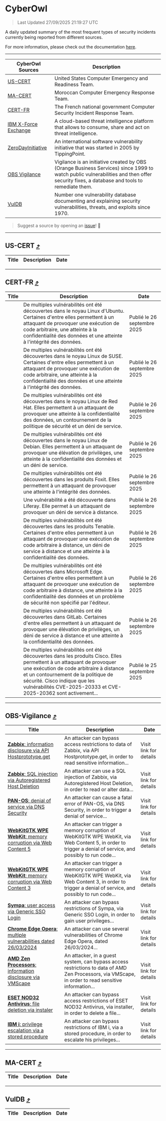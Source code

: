 
 <div id='top'></div>

# CyberOwl

 > Last Updated 27/09/2025 21:19:27 UTC
 
 A daily updated summary of the most frequent types of security incidents currently being reported from different sources.
 
 For more information, please check out the documentation [here](./docs/README.md).
 
 ---
 |CyberOwl Sources|Description|
 |---|---|
 |[US-CERT](#us-cert-arrow_heading_up)|United States Computer Emergency and Readiness Team.|
 |[MA-CERT](#ma-cert-arrow_heading_up)|Moroccan Computer Emergency Response Team.|
 |[CERT-FR](#cert-fr-arrow_heading_up)|The French national government Computer Security Incident Response Team.|
 |[IBM X-Force Exchange](#ibmcloud-arrow_heading_up)|A cloud-based threat intelligence platform that allows to consume, share and act on threat intelligence.|
 |[ZeroDayInitiative](#zerodayinitiative-arrow_heading_up)|An international software vulnerability initiative that was started in 2005 by TippingPoint.|
 |[OBS Vigilance](#obs-vigilance-arrow_heading_up)|Vigilance is an initiative created by OBS (Orange Business Services) since 1999 to watch public vulnerabilities and then offer security fixes, a database and tools to remediate them.|
 |[VulDB](#vuldb-arrow_heading_up)|Number one vulnerability database documenting and explaining security vulnerabilities, threats, and exploits since 1970.|
 
 > Suggest a source by opening an [issue](https://github.com/karimhabush/cyberowl/issues)! :raised_hands:
 ---

## US-CERT [:arrow_heading_up:](#cyberowl)

 |Title|Description|Date|
 |---|---|---|
 
 ---

## CERT-FR [:arrow_heading_up:](#cyberowl)

 |Title|Description|Date|
 |---|---|---|
 |[](https://www.cert.ssi.gouv.fr/avis/CERTFR-2025-AVI-0828/)|De multiples vulnérabilités ont été découvertes dans le noyau Linux d'Ubuntu. Certaines d'entre elles permettent à un attaquant de provoquer une exécution de code arbitraire, une atteinte à la confidentialité des données et une atteinte à l'intégrité des données.|Publié le 26 septembre 2025|
 |[](https://www.cert.ssi.gouv.fr/avis/CERTFR-2025-AVI-0827/)|De multiples vulnérabilités ont été découvertes dans le noyau Linux de SUSE. Certaines d'entre elles permettent à un attaquant de provoquer une exécution de code arbitraire, une atteinte à la confidentialité des données et une atteinte à l'intégrité des données.|Publié le 26 septembre 2025|
 |[](https://www.cert.ssi.gouv.fr/avis/CERTFR-2025-AVI-0826/)|De multiples vulnérabilités ont été découvertes dans le noyau Linux de Red Hat. Elles permettent à un attaquant de provoquer une atteinte à la confidentialité des données, un contournement de la politique de sécurité et un déni de service.|Publié le 26 septembre 2025|
 |[](https://www.cert.ssi.gouv.fr/avis/CERTFR-2025-AVI-0825/)|De multiples vulnérabilités ont été découvertes dans le noyau Linux de Debian. Elles permettent à un attaquant de provoquer une élévation de privilèges, une atteinte à la confidentialité des données et un déni de service.|Publié le 26 septembre 2025|
 |[](https://www.cert.ssi.gouv.fr/avis/CERTFR-2025-AVI-0824/)|De multiples vulnérabilités ont été découvertes dans les produits Foxit. Elles permettent à un attaquant de provoquer une atteinte à l'intégrité des données.|Publié le 26 septembre 2025|
 |[](https://www.cert.ssi.gouv.fr/avis/CERTFR-2025-AVI-0823/)|Une vulnérabilité a été découverte dans Liferay. Elle permet à un attaquant de provoquer un déni de service à distance.|Publié le 26 septembre 2025|
 |[](https://www.cert.ssi.gouv.fr/avis/CERTFR-2025-AVI-0822/)|De multiples vulnérabilités ont été découvertes dans les produits Tenable. Certaines d'entre elles permettent à un attaquant de provoquer une exécution de code arbitraire à distance, un déni de service à distance et une atteinte à la confidentialité des données.|Publié le 26 septembre 2025|
 |[](https://www.cert.ssi.gouv.fr/avis/CERTFR-2025-AVI-0821/)|De multiples vulnérabilités ont été découvertes dans Microsoft Edge. Certaines d'entre elles permettent à un attaquant de provoquer une exécution de code arbitraire à distance, une atteinte à la confidentialité des données et un problème de sécurité non spécifié par l'éditeur.|Publié le 26 septembre 2025|
 |[](https://www.cert.ssi.gouv.fr/avis/CERTFR-2025-AVI-0820/)|De multiples vulnérabilités ont été découvertes dans GitLab. Certaines d'entre elles permettent à un attaquant de provoquer une élévation de privilèges, un déni de service à distance et une atteinte à la confidentialité des données.|Publié le 26 septembre 2025|
 |[](https://www.cert.ssi.gouv.fr/avis/CERTFR-2025-AVI-0819/)|De multiples vulnérabilités ont été découvertes dans les produits Cisco. Elles permettent à un attaquant de provoquer une exécution de code arbitraire à distance et un contournement de la politique de sécurité. Cisco indique que les vulnérabilités CVE-2025-20333 et CVE-2025-20362 sont activement...|Publié le 25 septembre 2025|
 
 ---

## OBS-Vigilance [:arrow_heading_up:](#cyberowl)

 |Title|Description|Date|
 |---|---|---|
 |[<a href="https://vigilance.fr/vulnerability/Zabbix-information-disclosure-via-API-Hostprototype-get-48219" class="noirorange"><b>Zabbix</b>: information disclosure via API Hostprototype.get</a>](https://vigilance.fr/vulnerability/Zabbix-information-disclosure-via-API-Hostprototype-get-48219)|An attacker can bypass access restrictions to data of Zabbix, via API Hostprototype.get, in order to read sensitive information...|Visit link for details|
 |[<a href="https://vigilance.fr/vulnerability/Zabbix-SQL-injection-via-Autoregistered-Host-Deletion-48217" class="noirorange"><b>Zabbix</b>: SQL injection via Autoregistered Host Deletion</a>](https://vigilance.fr/vulnerability/Zabbix-SQL-injection-via-Autoregistered-Host-Deletion-48217)|An attacker can use a SQL injection of Zabbix, via Autoregistered Host Deletion, in order to read or alter data...|Visit link for details|
 |[<a href="https://vigilance.fr/vulnerability/PAN-OS-denial-of-service-via-DNS-Security-45985" class="noirorange"><b>PAN-OS</b>: denial of service via DNS Security</a>](https://vigilance.fr/vulnerability/PAN-OS-denial-of-service-via-DNS-Security-45985)|An attacker can cause a fatal error of PAN-OS, via DNS Security, in order to trigger a denial of service...|Visit link for details|
 |[<a href="https://vigilance.fr/vulnerability/WebKitGTK-WPE-WebKit-memory-corruption-via-Web-Content-5-45980" class="noirorange"><b>WebKitGTK  WPE WebKit</b>: memory corruption via Web Content 5</a>](https://vigilance.fr/vulnerability/WebKitGTK-WPE-WebKit-memory-corruption-via-Web-Content-5-45980)|An attacker can trigger a memory corruption of WebKitGTK  WPE WebKit, via Web Content 5, in order to trigger a denial of service, and possibly to run code...|Visit link for details|
 |[<a href="https://vigilance.fr/vulnerability/WebKitGTK-WPE-WebKit-memory-corruption-via-Web-Content-3-45978" class="noirorange"><b>WebKitGTK  WPE WebKit</b>: memory corruption via Web Content 3</a>](https://vigilance.fr/vulnerability/WebKitGTK-WPE-WebKit-memory-corruption-via-Web-Content-3-45978)|An attacker can trigger a memory corruption of WebKitGTK  WPE WebKit, via Web Content 3, in order to trigger a denial of service, and possibly to run code...|Visit link for details|
 |[<a href="https://vigilance.fr/vulnerability/Sympa-user-access-via-Generic-SSO-Login-45973" class="noirorange"><b>Sympa</b>: user access via Generic SSO Login</a>](https://vigilance.fr/vulnerability/Sympa-user-access-via-Generic-SSO-Login-45973)|An attacker can bypass restrictions of Sympa, via Generic SSO Login, in order to gain user privileges...|Visit link for details|
 |[<a href="https://vigilance.fr/vulnerability/Chrome-Edge-Opera-multiple-vulnerabilities-dated-26-03-2024-43871" class="noirorange"><b>Chrome  Edge  Opera</b>: multiple vulnerabilities dated 26/03/2024</a>](https://vigilance.fr/vulnerability/Chrome-Edge-Opera-multiple-vulnerabilities-dated-26-03-2024-43871)|An attacker can use several vulnerabilities of Chrome  Edge  Opera, dated 26/03/2024...|Visit link for details|
 |[<a href="https://vigilance.fr/vulnerability/AMD-Zen-Processors-information-disclosure-via-VMScape-48209" class="noirorange"><b>AMD Zen Processors</b>: information disclosure via VMScape</a>](https://vigilance.fr/vulnerability/AMD-Zen-Processors-information-disclosure-via-VMScape-48209)|An attacker, in a guest system, can bypass access restrictions to data of AMD Zen Processors, via VMScape, in order to read sensitive information...|Visit link for details|
 |[<a href="https://vigilance.fr/vulnerability/ESET-NOD32-Antivirus-file-deletion-via-instaler-47795" class="noirorange"><b>ESET NOD32 Antivirus</b>: file deletion via instaler</a>](https://vigilance.fr/vulnerability/ESET-NOD32-Antivirus-file-deletion-via-instaler-47795)|An attacker can bypass access restrictions of ESET NOD32 Antivirus, via installer, in order to delete a file...|Visit link for details|
 |[<a href="https://vigilance.fr/vulnerability/IBM-i-privilege-escalation-via-a-stored-procedure-47791" class="noirorange"><b>IBM i</b>: privilege escalation via a stored procedure</a>](https://vigilance.fr/vulnerability/IBM-i-privilege-escalation-via-a-stored-procedure-47791)|An attacker can bypass restrictions of IBM i, via a stored procedure, in order to escalate his privileges...|Visit link for details|
 
 ---

## MA-CERT [:arrow_heading_up:](#cyberowl)

 |Title|Description|Date|
 |---|---|---|
 
 ---

## VulDB [:arrow_heading_up:](#cyberowl)

 |Title|Description|Date|
 |---|---|---|
 